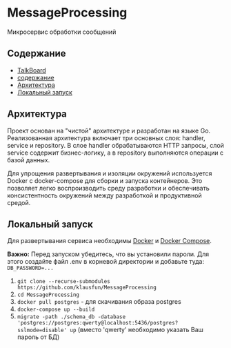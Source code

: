 # MessageProcessing
Микросервис обработки сообщений

## Содержание
- [TalkBoard](#TalkBoard)
- [содержание](#содержание)
- [Архитектура](#архитектура)
- [Локальный запуск](#локальный-запуск)

## Архитектура

Проект основан на "чистой" архитектуре и разработан на языке Go. Реализованная архитектура включает три основных слоя: handler, service и repository. В слое handler обрабатываются HTTP запросы, слой service содержит бизнес-логику, а в repository выполняются операции с базой данных.

Для упрощения развертывания и изоляции окружений используется Docker с docker-compose для сборки и запуска контейнеров. Это позволяет легко воспроизводить среду разработки и обеспечивать консистентность окружений между разработкой и продуктивной средой.

## Локальный запуск
Для развертывания сервиса необходимы [Docker](https://docs.docker.com/engine/install/) и [Docker Compose](https://docs.docker.com/compose/).

**Важно:** Перед запуском убедитесь, что вы установили пароли. Для этого создайте файл .env в корневой директории и добавьте туда:\
`DB_PASSWORD=...`

1. `git clone --recurse-submodules https://github.com/klausfun/MessageProcessing`
2. `cd MessageProcessing`
3. `docker pull postgres` - для скачивания образа postgres
4. `docker-compose up --build`
5. `migrate -path ./schema_db -database 'postgres://postgres:qwerty@localhost:5436/postgres?sslmode=disable' up` (вместо 'qwerty' необходимо указать Ваш пароль от БД)